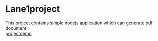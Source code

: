 # Lane1project
This project contains simple nodejs application which can generate pdf document</br>
[projectdemo](https://harshselfpdf.herokuapp.com/)

